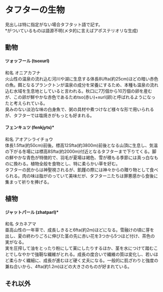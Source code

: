 # タフターの生物
見出しは特に指定がない場合タフタット語で記す。  
\*がついているものは語源不明(メタ的に言えばアポステリオリな生成)

## 動物
#### ツォッフール (tsoxurl)
和名 オニアカフナ  
火山性の温泉の流れ込む河川や湖に生息する体長8Ufta(約25cm)ほどの暗い赤色の魚。餌となるプランクトンが温泉の成分を栄養にするため、本種も温泉の流れ込む水域を生息地としていると言われる。秋口に7万個から10万個の卵を産むが、この卵が鮮やかな赤色であるためtso(赤い)+xurl(卵)と呼ばれるようになったと考えられている。  
臭みのない淡泊な味の白身魚で、粥の具材や煮つけなど様々な形で用いられるが、タフターでは塩焼きがもっとも好まれる。  

#### フェンキュツ (fenkjyts)*  
和名 アオアシライチョウ  
体長1.5fta(約50cm)前後。標高12Sfta(約3800m)前後となる山頂に生息し、気温の下がる冬場には標高8Sfta(約2000m)付近となるタフターまで下りてくる。脚の鮮やかな青色が特徴的で、羽毛が夏場は褐色、雪が積もる季節には真っ白なものに換わる。植物全般を食物とし、特に柔らかい草を好む。  
タフターの民からは神聖視されるが、飢饉の際には神々からの贈り物として食べられる。肉の味は脂がのっていて美味だが、タフターニたちは罪悪感から食後に集まって祈りを捧げる。  

## 植物
#### ジャットパール (zhatparl)*
和名 タカネアマ  
亜高山性の一年草で、成長しきると6fta(約2m)ほどになる。雪融けの頃に芽を出し、夏の終わりごろに伸びた茎の先に赤い花を3つから5つほど付け、茶色の実がなる。  
実を圧搾して油をとったり粉にして薬にしたりするほか、茎を水につけて踏むことでしなやかで強靭な繊維がとれる。成長の度合いで繊維の質は変化し、若いほど柔らかく繊細に、成長が進むほど硬く丈夫になる。一般的に肌ざわりと強度の兼ね合いから、4fta(約1.2m)ほどの大きさのものが好まれている。  

## それ以外
